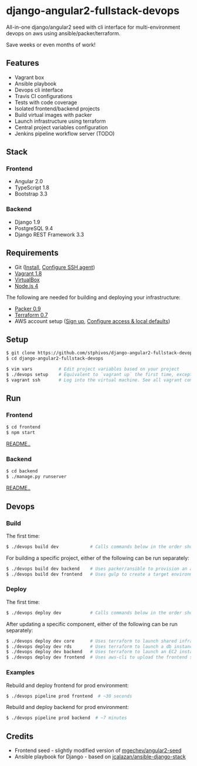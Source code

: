 # django-angular2-fullstack-devops
All-in-one django/angular2 seed with cli interface for multi-environment devops on aws using ansible/packer/terraform.

Save weeks or even months of work!

## Features
* Vagrant box
* Ansible playbook
* Devops cli interface
* Travis CI configurations
* Tests with code coverage
* Isolated frontend/backend projects
* Build virtual images with packer
* Launch infrastructure using terraform
* Central project variables configuration
* Jenkins pipeline workflow server (TODO)

## Stack

### Frontend
* Angular 2.0
* TypeScript 1.8
* Bootstrap 3.3

### Backend
* Django 1.9
* PostgreSQL 9.4
* Django REST Framework 3.3

## Requirements
* Git ([Install](https://git-scm.com/book/en/v2/Getting-Started-Installing-Git), [Configure SSH agent](https://help.github.com/articles/generating-a-new-ssh-key-and-adding-it-to-the-ssh-agent/))
* [Vagrant 1.8](https://www.vagrantup.com/docs/installation)
* [VirtualBox](https://www.virtualbox.org/wiki/Downloads)
* [Node.js 4](https://nodejs.org/en/download/)

The following are needed for building and deploying your infrastructure:

* [Packer 0.9](https://www.packer.io/intro/getting-started/setup.html)
* [Terraform 0.7](https://www.terraform.io/intro/getting-started/install.html)
* AWS account setup ([Sign up](https://aws.amazon.com), [Configure access & local defaults](docs/aws.md))

## Setup
```bash
$ git clone https://github.com/stphivos/django-angular2-fullstack-devops
$ cd django-angular2-fullstack-devops

$ vim vars          # Edit project variables based on your project
$ ./devops setup    # Equivalent to `vagrant up` the first time, except that it destroys and re-creates the machine
$ vagrant ssh       # Log into the virtual machine. See all vagrant commands: https://www.vagrantup.com/docs/cli/
```

## Run

### Frontend
```bash
$ cd frontend
$ npm start
```
[README..](frontend/README.md)

### Backend
```bash
$ cd backend
$ ./manage.py runserver
```
[README..](backend/README.md)

## Devops

### Build

The first time:
```bash
$ ./devops build dev            # Calls commands below in the order shown
```

For building a specific project, either of the following can be run separately:
```bash
$ ./devops build dev backend    # Uses packer/ansible to provision an amazon machine image (ami)
$ ./devops build dev frontend   # Uses gulp to create a target environment distribution
```

### Deploy

The first time:
```bash
$ ./devops deploy dev           # Calls commands below in the order shown
```

After updating a specific component, either of the following can be run separately:
```bash
$ ./devops deploy dev core      # Uses terraform to launch shared infrastructure such as vpc/gateway/subnets etc.
$ ./devops deploy dev rds       # Uses terraform to launch a db instance on RDS
$ ./devops deploy dev backend   # Uses terraform to launch an EC2 instance and load balancer for the backend api
$ ./devops deploy dev frontend  # Uses aws-cli to upload the frontend static files to a bucket on S3
```

### Examples

Rebuild and deploy frontend for prod environment:
```bash
$ ./devops pipeline prod frontend  # ~30 seconds
```

Rebuild and deploy backend for prod environment:
```bash
$ ./devops pipeline prod backend  # ~7 minutes
```

## Credits
* Frontend seed - slightly modified version of [mgechev/angular2-seed](https://github.com/mgechev/angular2-seed)
* Ansible playbook for Django - based on [jcalazan/ansible-django-stack](https://github.com/jcalazan/ansible-django-stack)
